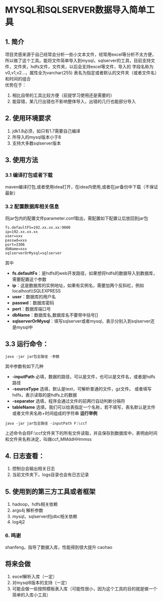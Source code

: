 # MYSQL和SQLSERVER数据导入简单工具

## 1. 简介
项目灵感来源于自己经常会分析一些小文本文件，经常用excel等分析不太方便，所以做了这个工具。能将文件简单导入到mysql，sqlserver的工具，目前支持文件，文件夹，hdfs文件，文件夹，以后会支持excel等文件，导入的
字段名称为v0,v1,v2...，属性全为varchar(255) 表名为指定或者默认的文件夹（或者文件名）和时间的组合  
优势在于：
1. 相比自带的工具比较方便（前提学习使用还是需要的）  
2. 能容错，某几行出错也不影响整体导入，出错的几行也能部分导入

## 2. 使用环境要求  
1. jdk1.8必须，如只有1.7需要自己编译
2. 所导入的mysql版本小于8  
3. 支持大多数sqlserver版本

## 3. 使用方法 
### 3.1 编译打包或者下载 
maven编译打包,或者使用idea打开，在idea内使用,或者在jar备份中下载（不保证最新）  
### 3.2  配置数据库相关信息
将jar包内的配置文件parameter.conf取出，需配置如下配置让后放回到jar包  
```
fs.defaultFS=192.xx.xx.xx:9000
ip=192.xx.xx.xx
user=xxx
passwd=xxx
port=3306
dbName=xxx
sqlserverOrMysql=sqlserver
```
其中  
- **fs.defaultFs**：是hdfs的web开发路径，如果想将hdfs的数据导入到数据库，需要配置这个参数
- **ip**：这是数据库的实例地址，如果有实例名，需要加两个反斜杠，例如 localhost\\\SQLEXPRESS
- **user**：数据库的用户名
- **passwd**：数据库密码
- **port**：数据库端口号
- **dbName**：数据库名,数据库名不要带中括号[]
- **sqlserverOrMysql**：填写sqlserver或者mysql，表示分别入到sqlserver还是mysql中

## 3.3 **运行命令：**  
```aidl
java -jar jar包全路径 -参数
```
其中参数有如下几种  
- **-inputPath** 必填，数据的路径，可以是文件，也可以是文件名，或者是hdfs路径  
- **-sourceType** 选填，默认是text，可解析普通的文件，gz文件。 或者填写hdfs，表示读取的是hdfs上的数据
- **-separator** 选填，程序会通过文件的前两行自动判断分隔符  
- **tableName** 选填，我们可以给表指定一个名称，若不填写，表名默认是文件或者文件夹名称+时间组成的字符串
**运行举例**  
```aidl
java -jar jar包全路径 -inputPath F:\ccf

```
上述命令会将F:\ccf文件夹下的所有文件读取，并且保存到数据库中，表明由时间和文件夹名称决定，叫做ccf_MMddHHmmss

## 4. 日志查看：  
1. 控制台会输出相关日志  
2. 当前文件夹下，logs目录也会有日志记录

## 5. 使用到的第三方工具或者框架  
1. hadoop，hdfs相关依赖  
2. args4j 解析参数  
3. mysql，sqlserver的jdbc相关依赖  
4. log4j2  

### 6. 鸣谢
shanfeng，指导了数据入库，性能得到很大提升
caohao


## 将来会做
1. excel解析入库（一定）  
2. 对mysql8版本的支持（一定）
3. 可能会做一些按照模板表入库（可能性很小，因为这个工具的目的就是做一个简单的入库小工具）


